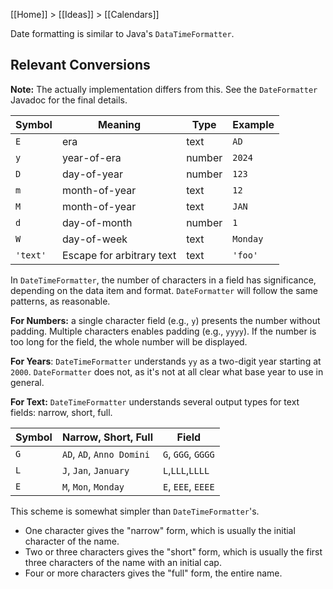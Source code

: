 [[Home]] > [[Ideas]] > [[Calendars]]

Date formatting is similar to Java's `DataTimeFormatter`.

## Relevant Conversions

**Note:** The actually implementation differs from this.  See the `DateFormatter` Javadoc for the final details.

| Symbol | Meaning | Type | Example |
| ---- | ---- | ---- | ---- |
| `E` | era | text | `AD` |
| `y` | year-of-era | number | `2024` |
| `D` | day-of-year | number | `123` |
| `m` | month-of-year | text | `12` |
| `M` | month-of-year | text | `JAN` |
| `d` | day-of-month | number | `1` |
| `W` | day-of-week | text | `Monday` |
| `'text'` | Escape for arbitrary text | text | `'foo'` |
In `DateTimeFormatter`, the number of characters in a field has significance, depending on the data item and format.  `DateFormatter` will follow the same patterns, as reasonable.

**For Numbers:** a single character field (e.g., `y`) presents the number without padding.  Multiple characters enables padding (e.g., `yyyy`).  If the number is too long for the field, the whole number will be displayed.

**For Years**: `DateTimeFormatter` understands `yy` as a two-digit year starting at `2000`.  `DateFormatter` does not, as it's not at all clear what base year to use in general.

**For Text:** `DateTimeFormatter` understands several output types for text fields: narrow, short, full.

| Symbol | Narrow, Short, Full | Field |
| ---- | ---- | ---- |
| `G` | `AD`, `AD`, `Anno Domini` | `G`, `GGG`, `GGGG` |
| `L` | `J`, `Jan`, `January` | `L`,`LLL`,`LLLL` |
| `E` | `M`, `Mon`, `Monday` | `E`, `EEE`, `EEEE` |
This scheme is somewhat simpler than `DateTimeFormatter`'s.

- One character gives the "narrow" form, which is usually the initial character of the name.
- Two or three characters gives the "short" form, which is usually the first three characters of the name with an initial cap.
- Four or more characters gives the "full" form, the entire name.

